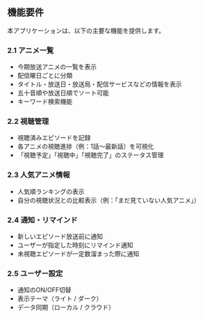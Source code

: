 ## 機能要件
本アプリケーションは、以下の主要な機能を提供します。
### 2.1 アニメ一覧
- 今期放送アニメの一覧を表示
- 配信曜日ごとに分類
- タイトル・放送日・放送局・配信サービスなどの情報を表示
- 五十音順や放送日順でソート可能
- キーワード検索機能

### 2.2 視聴管理
- 視聴済みエピソードを記録
- 各アニメの視聴進捗（例：1話〜最新話）を可視化
- 「視聴予定」「視聴中」「視聴完了」のステータス管理

### 2.3 人気アニメ情報
- 人気順ランキングの表示
- 自分の視聴状況との比較表示（例：「まだ見ていない人気アニメ」）

### 2.4 通知・リマインド
- 新しいエピソード放送前に通知
- ユーザーが指定した時刻にリマインド通知
- 未視聴エピソードが一定数溜まった際に通知

### 2.5 ユーザー設定
- 通知のON/OFF切替
- 表示テーマ（ライト / ダーク）
- データ同期（ローカル / クラウド）
